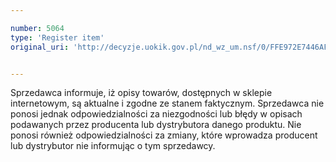 ```yaml
---

number: 5064
type: 'Register item'
original_uri: 'http://decyzje.uokik.gov.pl/nd_wz_um.nsf/0/FFE972E7446AFA14C1257BB9004B8BC9?OpenDocument'


---
```


Sprzedawca informuje, iż opisy towarów, dostępnych w sklepie internetowym, są aktualne i zgodne ze stanem faktycznym. Sprzedawca nie ponosi jednak odpowiedzialności za niezgodności lub błędy w opisach podawanych przez producenta lub dystrybutora danego produktu. Nie ponosi również odpowiedzialności za zmiany, które wprowadza producent lub dystrybutor nie informując o tym sprzedawcy.
